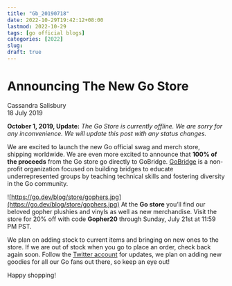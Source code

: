 ```yaml
---
title: "Gb_20190718"
date: 2022-10-29T19:42:12+08:00
lastmod: 2022-10-29
tags: [go official blogs]
categories: [2022]
slug:
draft: true
---
```

# Announcing The New Go Store

Cassandra Salisbury  
18 July 2019

**October 1, 2019, Update:** _The Go Store is currently offline._ _We are sorry for any inconvenience._ _We will update this post with any status changes._

We are excited to launch the new Go official swag and merch store, shipping worldwide. We are even more excited to announce that **100% of the proceeds** from the Go store go directly to GoBridge. [GoBridge](https://github.com/gobridge/about-us) is a non-profit organization focused on building bridges to educate underrepresented groups by teaching technical skills and fostering diversity in the Go community.

![https://go.dev/blog/store/gophers.jpg](https://go.dev/blog/store/gophers.jpg)
At the **Go store** you’ll find our beloved gopher plushies and vinyls as well as new merchandise. Visit the store for 20% off with code **Gopher20** through Sunday, July 21st at 11:59 PM PST.

We plan on adding stock to current items and bringing on new ones to the store. If we are out of stock when you go to place an order, check back again soon. Follow the [Twitter account](https://twitter.com/golang) for updates, we plan on adding new goodies for all our Go fans out there, so keep an eye out!

Happy shopping!
